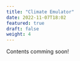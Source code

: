 ```yaml
---
title: "Climate Emulator"
date: 2022-11-07T18:02
featured: true
draft: false
weight: 4
---
```


Contents comming soon!
